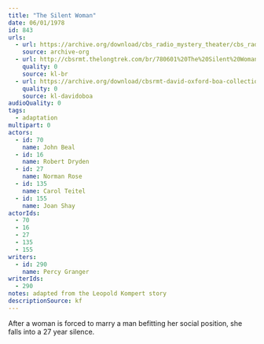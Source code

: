```yaml
---
title: "The Silent Woman"
date: 06/01/1978
id: 843
urls: 
  - url: https://archive.org/download/cbs_radio_mystery_theater/cbs_radio_mystery_theater-0801-0850.zip/cbs_radio_mystery_theater-0801-0850%2Fcbsrmt_0843_the_silent_woman.mp3
    source: archive-org
  - url: http://cbsrmt.thelongtrek.com/br/780601%20The%20Silent%20Woman%20-%20WBBM.mp3
    quality: 0
    source: kl-br
  - url: https://archive.org/download/cbsrmt-david-oxford-boa-collection/CBSRMT-780601-0843-The-Silent-Woman-(128-48)_WBBM-JE-{BoA}.mp3
    quality: 0
    source: kl-davidoboa
audioQuality: 0
tags: 
  - adaptation
multipart: 0
actors:  
  - id: 70
    name: John Beal  
  - id: 16
    name: Robert Dryden  
  - id: 27
    name: Norman Rose  
  - id: 135
    name: Carol Teitel  
  - id: 155
    name: Joan Shay
actorIds:  
  - 70  
  - 16  
  - 27  
  - 135  
  - 155
writers:  
  - id: 290
    name: Percy Granger
writerIds:  
  - 290
notes: adapted from the Leopold Kompert story
descriptionSource: kf
---
```

After a woman is forced to marry a man befitting her social position, she falls into a 27 year silence.